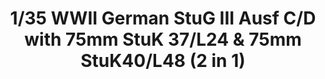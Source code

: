 ---
layout: product
title: "1/35 WWII German StuG III Ausf C/D 
with 75mm StuK 37/L24 & 75mm StuK40/L48 (2 in 1)"
price: "TBA" 
desc: "Maketa"
img_path: "/assets/img/BRNC35116.webp"
brand: "Bronco"
available: false
special_offer: false
new: false
soon: false
cat: "010000"
subcat: "015800"
subsubcat: "0N/A"
sifra: "BRNC35116"
popular: false
---